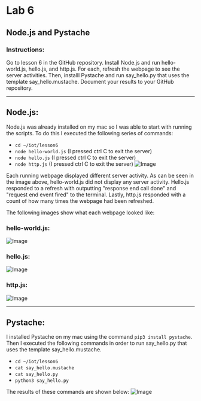 # Lab 6
## Node.js and Pystache
### Instructions:
Go to lesson 6 in the GitHub repository. Install Node.js and run hello-world.js, hello.js, and http.js. For each, refresh the webpage to see the server activities. Then, installl Pystache 
and run say_hello.py that uses the template say_hello.mustache. Document your results to your GitHub repository.

---
## Node.js:
Node.js was already installed on my mac so I was able to start with running the scripts. To do this I executed the following series of commands: 
- `cd ~/iot/lesson6`
- `node hello-world.js` (I pressed ctrl C to exit the server)
- `node hello.js` (I pressed ctrl C to exit the server)
- `node http.js` (I pressed ctrl C to exit the server)
![Image](https://github.com/user-attachments/assets/842b0c3f-2e42-4ea8-b46e-390d76d7cb80)

Each running webpage displayed different server activity. As can be seen in the image above, hello-world.js did not display any server activity. Hello.js responded to a refresh with outputting
"response end call done" and "request end event fired" to the terminal. Lastly, http.js responded with a count of how many times the webpage had been refreshed. 

The following images show what each webpage looked like: 

### hello-world.js:
![Image](https://github.com/user-attachments/assets/d8a8939a-475e-4b9e-97a0-e5c76c1f4899)

### hello.js:
![Image](https://github.com/user-attachments/assets/ba4dad6a-b0b4-4a5b-96a8-94a60212e9a1)

### http.js:
![Image](https://github.com/user-attachments/assets/e967443f-9e4d-4e15-a06c-f32a1a6f0fb2)

---
## Pystache:
I installed Pystache on my mac using the command `pip3 install pystache`. Then I executed the following commands in order to 
run say_hello.py that uses the template say_hello.mustache.
- `cd ~/iot/lesson6`
- `cat say_hello.mustache`
- `cat say_hello.py`
- `python3 say_hello.py`

The results of these commands are shown below:
![Image](https://github.com/user-attachments/assets/0cce3dad-7419-4912-ad40-3d12058c83fb)
